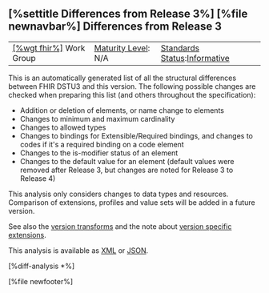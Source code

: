\[%settitle Differences from Release 3%\]
\[%file newnavbar%\]
Differences from Release 3
--------------------------

|                                                |                                               |                                                                                        |
|------------------------------------------------|-----------------------------------------------|----------------------------------------------------------------------------------------|
| [\[%wgt fhir%\]](%5B%wg%20fhir%%5D) Work Group | [Maturity Level](versions.html#maturity): N/A | [Standards Status](versions.html#std-process):[Informative](versions.html#std-process) |

This is an automatically generated list of all the structural differences between FHIR DSTU3 and this version. The following possible changes are checked when preparing this list (and others throughout the specification):

-   Addition or deletion of elements, or name change to elements
-   Changes to minimum and maximum cardinality
-   Changes to allowed types
-   Changes to bindings for Extensible/Required bindings, and changes to codes if it's a required binding on a code element
-   Changes to the is-modifier status of an element
-   Changes to the default value for an element (default values were removed after Release 3, but changes are noted for Release 3 to Release 4)

This analysis only considers changes to data types and resources. Comparison of extensions, profiles and value sets will be added in a future version.

See also the [version transforms](r3maps.html) and the note about [version specific extensions](versions.html#extensions).

This analysis is available as [XML](fhir.diff.xml) or [JSON](fhir.diff.json).

\[%diff-analysis \*%\]

\[%file newfooter%\]
